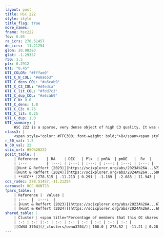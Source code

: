 ```yaml
---
layout: post
title: HSC 222
style: style
title_flag: true
more_names: 
fname: hsc222
fov: 0.05
ra_icrs: 278.51457
de_icrs: -11.21254
glon: 20.98383
glat: -1.29357
r50: 1.5
plx: 0.2912
UTI: "0.45"
UTI_COLOR: "#fffae0"
UTI_C_N_COL: "#e0a6b3"
UTI_C_dens_COL: "#a6cab9"
UTI_C_C3_COL: "#d4edca"
UTI_C_lit_COL: "#fdd7c3"
UTI_C_dup_COL: "#a6cab9"
UTI_C_N: 0.0
UTI_C_dens: 1.0
UTI_C_C3: 0.75
UTI_C_lit: 0.25
UTI_C_dup: 1.0
UTI_summary: |
    HSC 222 is a sparse, very dense object of high C3 quality. It was recently reported in the literature. This object shares a large percentage of members with a later reported entry.<br><br><span style="color: #99180f; font-weight: bold;">Warning: </span>contains less than 25 stars with <i>P>0.5</i> estimated.
class3: |
    <span style="color: #FFC300; font-weight: bold;">B</span><span style="color: green; font-weight: bold;">A</span>
r_50_val: 1.5
N_50_val: 22
scix_url: HSC%20222
posit_table: |
    | Reference    | RA    | DEC   | Plx  | pmRA  | pmDE   |  Rv  |
    | :---         | :---: | :---: | :---: | :---: | :---: | :---: |
    |[Hunt & Reffert (2023)](https://scixplorer.org/abs/2023A%26A...673A.114H) | 278.518 | -11.209 | 0.307 | -1.16 | -2.067 | -- |
    |[Hunt & Reffert (2024)](https://scixplorer.org/abs/2024A%26A...686A..42H) | 278.518 | -11.209 | 0.307 | -1.16 | -2.067 | -- |
    | **UCC** |278.515 | -11.213 | 0.291 | -1.189 | -2.083 | 11.943 | 
cds_radec: 278.51457,-11.21254
carousel: UCC_HUNT23
fpars_table: |
    | Reference |  Values |
    | :---  |  :---:  |
    | [Hunt & Reffert (2023)](https://scixplorer.org/abs/2023A%26A...673A.114H) | `AV50=4.75, diffAV50=2.493, MOD50=12.628, logAge50=7.499` |
    | [Hunt & Reffert (2024)](https://scixplorer.org/abs/2024A%26A...686A..42H) | `MassJ=834.487` |
shared_table: |
    | Cluster | <span title="Percentage of members that this OC shares with the ones listed">%</span>   | RA   | DEC   | Plx   | pmRA  | pmDE  | Rv | UTI |
    | :-: | :-: |:-: | :-: | :-: | :-: | :-: | :-: | :-: |
    |[CWNU 3704](/_clusters/cwnu3704/)| 100.0 | 278.52 | -11.21 | 0.28 | -1.18 | -2.1 | 11.94 |0.15 |
---
```

